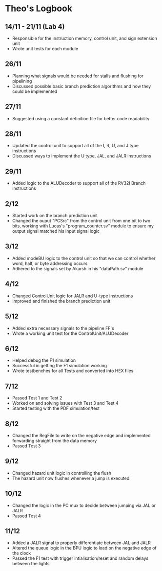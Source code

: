 # Theo's Logbook
## 14/11 - 21/11 (Lab 4)
- Responsible for the instruction memory, control unit, and sign extension unit
- Wrote unit tests for each module

## 26/11
- Planning what signals would be needed for stalls and flushing for pipelining
- Discussed possible basic branch prediction algorithms and how they could be implemented

## 27/11
- Suggested using a constant definition file for better code readability

## 28/11
- Updated the control unit to support all of the I, R, U, and J type instructions
- Discussed ways to implement the U type, JAL, and JALR instructions

## 29/11
- Added logic to the ALUDecoder to support all of the RV32I Branch instructions

## 2/12
- Started work on the branch prediction unit
- Changed the ouput "PCSrc" from the control unit from one bit to two bits, working with Lucas's "program_counter.sv" module to ensure my output signal matched his input signal logic

## 3/12
- Added modeBU logic to the control unit so that we can control whether word, half, or byte addressing occurs
- Adhered to the signals set by Akarsh in his "dataPath.sv" module

## 4/12 
- Changed ControlUnit logic for JALR and U-type instructions
- Improved and finished the branch prediction unit

## 5/12
- Added extra necessary signals to the pipeline FF's
- Wrote a working unit test for the ControlUnit/ALUDecoder

## 6/12 
- Helped debug the F1 simulation 
- Successful in getting the F1 simulation working
- Wrote testbenches for all Tests and converted into HEX files

## 7/12
- Passed Test 1 and Test 2
- Worked on and solving issues with Test 3 and Test 4
- Started testing with the PDF simulation/test

## 8/12 
- Changed the RegFile to write on the negative edge and implemented forwarding straight from the data memory
- Passed Test 3

## 9/12
- Changed hazard unit logic in controlling the flush
- The hazard unit now flushes whenever a jump is executed

## 10/12
- Changed the logic in the PC mux to decide between jumping via JAL or JALR 
- Passed Test 4

## 11/12
- Added a JALR signal to properly differentiate between JAL and JALR
- Altered the queue logic in the BPU logic to load on the negative edge of the clock
- Passed the F1 test with trigger intialisation/reset and random delays between the lights 
